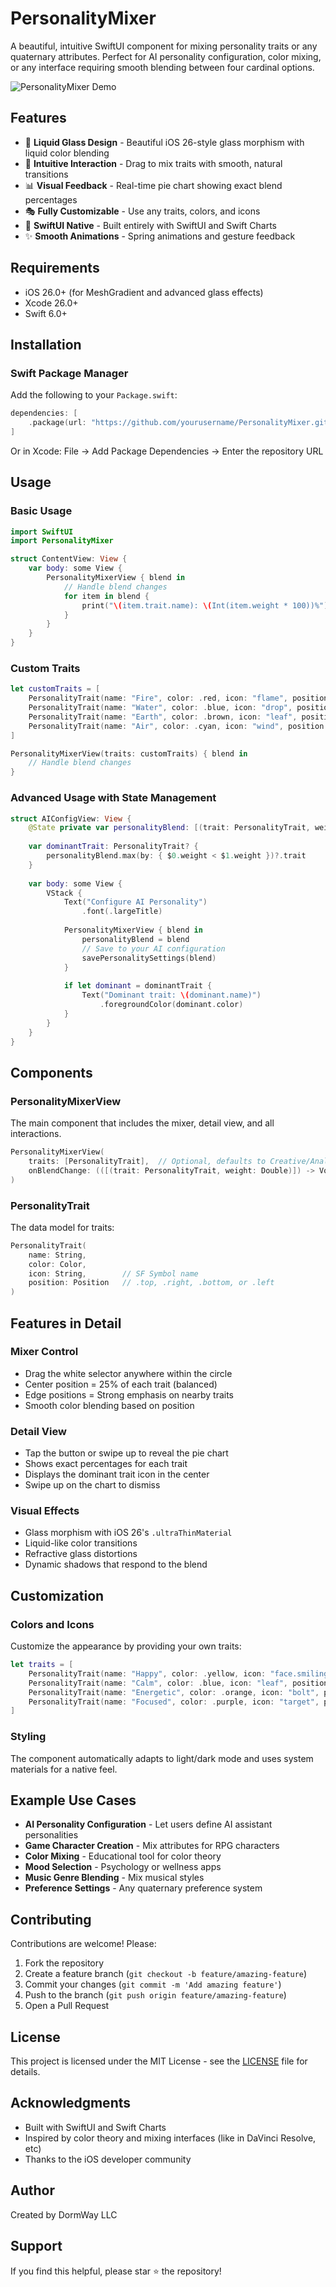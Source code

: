# PersonalityMixer

A beautiful, intuitive SwiftUI component for mixing personality traits or any quaternary attributes. Perfect for AI personality configuration, color mixing, or any interface requiring smooth blending between four cardinal options.

![PersonalityMixer Demo](screen.gif)

## Features

- 🎨 **Liquid Glass Design** - Beautiful iOS 26-style glass morphism with liquid color blending
- 🎯 **Intuitive Interaction** - Drag to mix traits with smooth, natural transitions
- 📊 **Visual Feedback** - Real-time pie chart showing exact blend percentages
- 🎭 **Fully Customizable** - Use any traits, colors, and icons
- 📱 **SwiftUI Native** - Built entirely with SwiftUI and Swift Charts
- ✨ **Smooth Animations** - Spring animations and gesture feedback

## Requirements

- iOS 26.0+ (for MeshGradient and advanced glass effects)
- Xcode 26.0+
- Swift 6.0+

## Installation

### Swift Package Manager

Add the following to your `Package.swift`:

```swift
dependencies: [
    .package(url: "https://github.com/yourusername/PersonalityMixer.git", from: "1.0.0")
]
```

Or in Xcode: File → Add Package Dependencies → Enter the repository URL

## Usage

### Basic Usage

```swift
import SwiftUI
import PersonalityMixer

struct ContentView: View {
    var body: some View {
        PersonalityMixerView { blend in
            // Handle blend changes
            for item in blend {
                print("\(item.trait.name): \(Int(item.weight * 100))%")
            }
        }
    }
}
```

### Custom Traits

```swift
let customTraits = [
    PersonalityTrait(name: "Fire", color: .red, icon: "flame", position: .top),
    PersonalityTrait(name: "Water", color: .blue, icon: "drop", position: .right),
    PersonalityTrait(name: "Earth", color: .brown, icon: "leaf", position: .bottom),
    PersonalityTrait(name: "Air", color: .cyan, icon: "wind", position: .left)
]

PersonalityMixerView(traits: customTraits) { blend in
    // Handle blend changes
}
```

### Advanced Usage with State Management

```swift
struct AIConfigView: View {
    @State private var personalityBlend: [(trait: PersonalityTrait, weight: Double)] = []
    
    var dominantTrait: PersonalityTrait? {
        personalityBlend.max(by: { $0.weight < $1.weight })?.trait
    }
    
    var body: some View {
        VStack {
            Text("Configure AI Personality")
                .font(.largeTitle)
            
            PersonalityMixerView { blend in
                personalityBlend = blend
                // Save to your AI configuration
                savePersonalitySettings(blend)
            }
            
            if let dominant = dominantTrait {
                Text("Dominant trait: \(dominant.name)")
                    .foregroundColor(dominant.color)
            }
        }
    }
}
```

## Components

### PersonalityMixerView
The main component that includes the mixer, detail view, and all interactions.

```swift
PersonalityMixerView(
    traits: [PersonalityTrait],  // Optional, defaults to Creative/Analytical/Empathetic/Practical
    onBlendChange: (([(trait: PersonalityTrait, weight: Double)]) -> Void)?
)
```

### PersonalityTrait
The data model for traits:

```swift
PersonalityTrait(
    name: String,
    color: Color,
    icon: String,        // SF Symbol name
    position: Position   // .top, .right, .bottom, or .left
)
```

## Features in Detail

### Mixer Control
- Drag the white selector anywhere within the circle
- Center position = 25% of each trait (balanced)
- Edge positions = Strong emphasis on nearby traits
- Smooth color blending based on position

### Detail View
- Tap the button or swipe up to reveal the pie chart
- Shows exact percentages for each trait
- Displays the dominant trait icon in the center
- Swipe up on the chart to dismiss

### Visual Effects
- Glass morphism with iOS 26's `.ultraThinMaterial`
- Liquid-like color transitions
- Refractive glass distortions
- Dynamic shadows that respond to the blend

## Customization

### Colors and Icons
Customize the appearance by providing your own traits:

```swift
let traits = [
    PersonalityTrait(name: "Happy", color: .yellow, icon: "face.smiling", position: .top),
    PersonalityTrait(name: "Calm", color: .blue, icon: "leaf", position: .right),
    PersonalityTrait(name: "Energetic", color: .orange, icon: "bolt", position: .bottom),
    PersonalityTrait(name: "Focused", color: .purple, icon: "target", position: .left)
]
```

### Styling
The component automatically adapts to light/dark mode and uses system materials for a native feel.

## Example Use Cases

- **AI Personality Configuration** - Let users define AI assistant personalities
- **Game Character Creation** - Mix attributes for RPG characters
- **Color Mixing** - Educational tool for color theory
- **Mood Selection** - Psychology or wellness apps
- **Music Genre Blending** - Mix musical styles
- **Preference Settings** - Any quaternary preference system

## Contributing

Contributions are welcome! Please:

1. Fork the repository
2. Create a feature branch (`git checkout -b feature/amazing-feature`)
3. Commit your changes (`git commit -m 'Add amazing feature'`)
4. Push to the branch (`git push origin feature/amazing-feature`)
5. Open a Pull Request

## License

This project is licensed under the MIT License - see the [LICENSE](LICENSE) file for details.

## Acknowledgments

- Built with SwiftUI and Swift Charts
- Inspired by color theory and mixing interfaces (like in DaVinci Resolve, etc)
- Thanks to the iOS developer community

## Author

Created by DormWay LLC

## Support

If you find this helpful, please star ⭐ the repository!